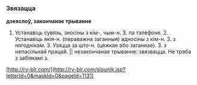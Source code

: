 ### Звязацца
**дзеяслоў, закончанае трыванне**

1. Устанавіць сувязь, зносіны з кім-, чым-н. З. па тэлефоне. 2. Устанавіць якія-н. (пераважна заганныя) адносіны з кім-н. З. з нягоднікам. 3. Узяцца за што-н. (цяжкае або заганнае). З. з непасільнай працай. || незакончанае трыванне: звязвацца. Не трэба з забіякамі з.

<a rel="author">[http://rv-blr.com/](http://rv-blr.com/slounik.jsp?letterId=0&maskId=0&pageId=1131)</a>
